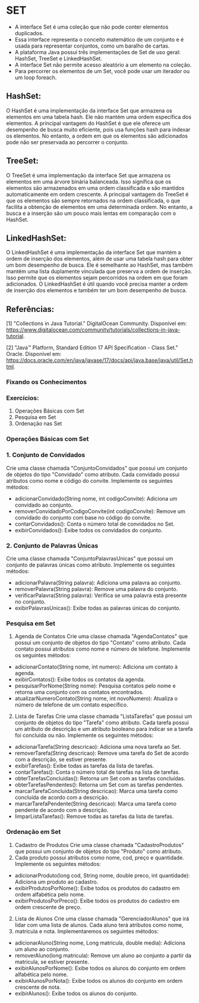# SET
* A interface Set é uma coleção que não pode conter elementos duplicados.
* Essa interface representa o conceito matemático de um conjunto e é usada para representar conjuntos, como um baralho de cartas.
* A plataforma Java possui três implementações de Set de uso geral: HashSet, TreeSet e LinkedHashSet.
* A interface Set não permite acesso aleatório a um elemento na coleção.
* Para percorrer os elementos de um Set, você pode usar um iterador ou um loop foreach.

## HashSet: 
O HashSet é uma implementação da interface Set que armazena os elementos em uma tabela hash. Ele não mantém uma ordem específica dos elementos. 
A principal vantagem do HashSet é que ele oferece um desempenho de busca muito eficiente, pois usa funções hash para indexar os elementos. 
No entanto, a ordem em que os elementos são adicionados pode não ser preservada ao percorrer o conjunto.
## TreeSet: 
O TreeSet é uma implementação da interface Set que armazena os elementos em uma árvore binária balanceada. Isso significa que os elementos são 
armazenados em uma ordem classificada e são mantidos automaticamente em ordem crescente. A principal vantagem do TreeSet é que os elementos são 
sempre retornados na ordem classificada, o que facilita a obtenção de elementos em uma determinada ordem. No entanto, a busca e a inserção são um 
pouco mais lentas em comparação com o HashSet.
## LinkedHashSet: 
O LinkedHashSet é uma implementação da interface Set que mantém a ordem de inserção dos elementos, além de usar uma tabela hash para obter um bom
desempenho de busca. Ele é semelhante ao HashSet, mas também mantém uma lista duplamente vinculada que preserva a ordem de inserção. Isso permite 
que os elementos sejam percorridos na ordem em que foram adicionados. O LinkedHashSet é útil quando você precisa manter a ordem de inserção dos 
elementos e também ter um bom desempenho de busca.

## Referências:
[1] "Collections in Java Tutorial." DigitalOcean Community. 
Disponível em: https://www.digitalocean.com/community/tutorials/collections-in-java-tutorial.

[2] "Java™ Platform, Standard Edition 17 API Specification - Class Set." Oracle. 
Disponível em: https://docs.oracle.com/en/java/javase/17/docs/api/java.base/java/util/Set.html.

### Fixando os Conhecimentos

### Exercícios:

1. Operações Básicas com Set
2. Pesquisa em Set
3. Ordenação nas Set

### Operações Básicas com Set
### 1. Conjunto de Convidados
   Crie uma classe chamada "ConjuntoConvidados" que possui um conjunto de objetos do tipo "Convidado" como atributo. 
   Cada convidado possui atributos como nome e código do convite. Implemente os seguintes métodos:

* adicionarConvidado(String nome, int codigoConvite): Adiciona um convidado ao conjunto.
* removerConvidadoPorCodigoConvite(int codigoConvite): Remove um convidado do conjunto com base no código do convite.
* contarConvidados(): Conta o número total de convidados no Set.
* exibirConvidados(): Exibe todos os convidados do conjunto.

### 2. Conjunto de Palavras Únicas
   Crie uma classe chamada "ConjuntoPalavrasUnicas" que possui um conjunto de palavras únicas como atributo. Implemente os seguintes métodos:

* adicionarPalavra(String palavra): Adiciona uma palavra ao conjunto.
* removerPalavra(String palavra): Remove uma palavra do conjunto.
* verificarPalavra(String palavra): Verifica se uma palavra está presente no conjunto.
* exibirPalavrasUnicas(): Exibe todas as palavras únicas do conjunto.

### Pesquisa em Set
1. Agenda de Contatos
   Crie uma classe chamada "AgendaContatos" que possui um conjunto de objetos do tipo "Contato" como atributo. 
Cada contato possui atributos como nome e número de telefone. Implemente os seguintes métodos:
* adicionarContato(String nome, int numero): Adiciona um contato à agenda.
* exibirContatos(): Exibe todos os contatos da agenda.
* pesquisarPorNome(String nome): Pesquisa contatos pelo nome e retorna uma conjunto com os contatos encontrados.
* atualizarNumeroContato(String nome, int novoNumero): Atualiza o número de telefone de um contato específico.

2. Lista de Tarefas
   Crie uma classe chamada "ListaTarefas" que possui um conjunto de objetos do tipo "Tarefa" como atributo. 
Cada tarefa possui um atributo de descrição e um atributo booleano para indicar se a tarefa foi concluída ou não. Implemente os seguintes métodos:

* adicionarTarefa(String descricao): Adiciona uma nova tarefa ao Set.
* removerTarefa(String descricao): Remove uma tarefa do Set de acordo com a descrição, se estiver presente.
* exibirTarefas(): Exibe todas as tarefas da lista de tarefas.
* contarTarefas(): Conta o número total de tarefas na lista de tarefas.
* obterTarefasConcluidas(): Retorna um Set com as tarefas concluídas.
* obterTarefasPendentes(): Retorna um Set com as tarefas pendentes.
* marcarTarefaConcluida(String descricao): Marca uma tarefa como concluída de acordo com a descrição.
* marcarTarefaPendente(String descricao): Marca uma tarefa como pendente de acordo com a descrição.
* limparListaTarefas(): Remove todas as tarefas da lista de tarefas.

### Ordenação em Set
1. Cadastro de Produtos
   Crie uma classe chamada "CadastroProdutos" que possui um conjunto de objetos do tipo "Produto" como atributo. 
2. Cada produto possui atributos como nome, cod, preço e quantidade. Implemente os seguintes métodos:
* adicionarProduto(long cod, String nome, double preco, int quantidade): Adiciona um produto ao cadastro.
* exibirProdutosPorNome(): Exibe todos os produtos do cadastro em ordem alfabética pelo nome.
* exibirProdutosPorPreco(): Exibe todos os produtos do cadastro em ordem crescente de preço.

2. Lista de Alunos
   Crie uma classe chamada "GerenciadorAlunos" que irá lidar com uma lista de alunos. Cada aluno terá atributos como nome, 
3. matrícula e nota. Implementaremos os seguintes métodos:

* adicionarAluno(String nome, Long matricula, double media): Adiciona um aluno ao conjunto.
* removerAluno(long matricula): Remove um aluno ao conjunto a partir da matricula, se estiver presente.
* exibirAlunosPorNome(): Exibe todos os alunos do conjunto em ordem alfabética pelo nome.
* exibirAlunosPorNota(): Exibe todos os alunos do conjunto em ordem crescente de nota.
* exibirAlunos(): Exibe todos os alunos do conjunto.
